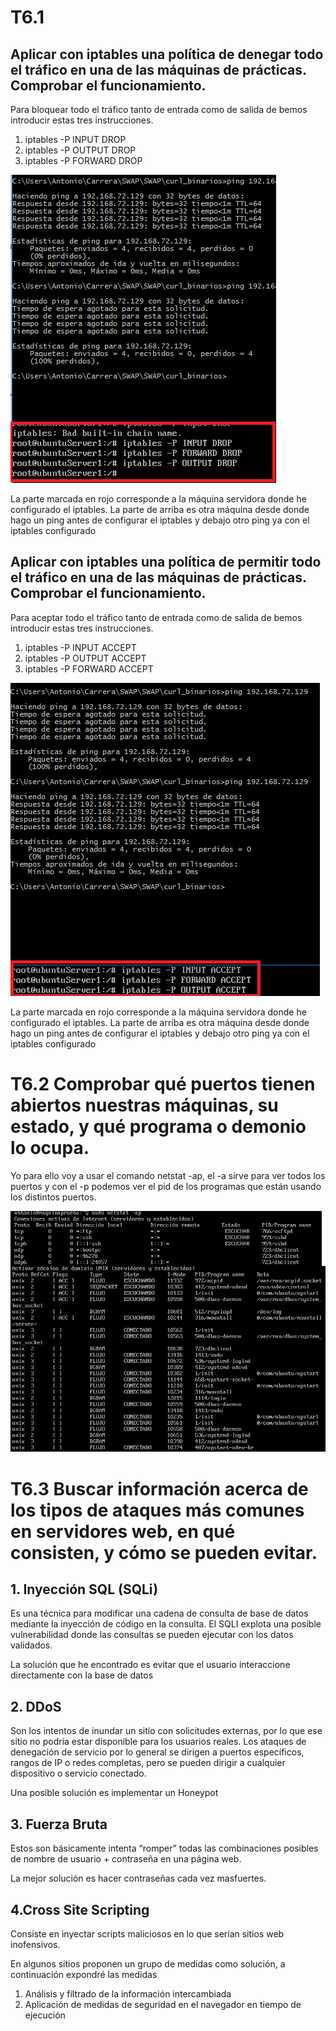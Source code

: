 # T6.1
## Aplicar con iptables una política de denegar todo el tráfico en una de las máquinas de prácticas. Comprobar el funcionamiento.
Para bloquear todo el tráfico tanto de entrada como de salida de bemos introducir estas tres instrucciones.
1. iptables -P INPUT DROP
2. iptables -P OUTPUT DROP
3. iptables -P FORWARD DROP

![imagen](https://github.com/AntonioAlcM/swap/blob/master/trabajos_clase/Tema6/Ejercicio6.1.1.png)

La parte marcada en rojo corresponde a la máquina servidora donde he configurado el iptables. La parte de arriba es otra máquina desde donde hago un ping antes de configurar el iptables y debajo otro ping ya con el iptables configurado

## Aplicar con iptables una política de permitir todo el tráfico en una de las máquinas de prácticas. Comprobar el funcionamiento.

Para aceptar todo el tráfico tanto de entrada como de salida de bemos introducir estas tres instrucciones.
1. iptables -P INPUT ACCEPT
2. iptables -P OUTPUT ACCEPT
3. iptables -P FORWARD ACCEPT

![imagen](https://github.com/AntonioAlcM/swap/blob/master/trabajos_clase/Tema6/Ejercicio6.1.2.png)

La parte marcada en rojo corresponde a la máquina servidora donde he configurado el iptables. La parte de arriba es otra máquina desde donde hago un ping antes de configurar el iptables y debajo otro ping ya con el iptables configurado

# T6.2 Comprobar qué puertos tienen abiertos nuestras máquinas, su estado, y qué programa o demonio lo ocupa.
 Yo para ello voy a usar el comando netstat -ap, el -a sirve para ver todos los puertos y con el -p podemos ver el pid de los programas que están usando los distintos puertos.

 ![imagen](https://github.com/AntonioAlcM/swap/blob/master/trabajos_clase/Tema6/Ejercicio6.2.png)

# T6.3 Buscar información acerca de los tipos de ataques más comunes en servidores web, en qué consisten, y cómo se pueden evitar.

## 1. Inyección SQL (SQLi)
 Es una técnica para modificar una cadena de consulta de base de datos mediante la inyección de código en la consulta. El SQLI explota una posible vulnerabilidad donde las consultas se pueden ejecutar con los datos validados.

 La solución que he encontrado es evitar que el usuario interaccione directamente con la base de datos

## 2. DDoS
Son los intentos de inundar un sitio con solicitudes externas, por lo que ese sitio no podría estar disponible para los usuarios reales. Los ataques de denegación de servicio por lo general se dirigen a puertos específicos, rangos de IP o redes completas, pero se pueden dirigir a cualquier dispositivo o servicio conectado.

Una posible solución es implementar un Honeypot

## 3. Fuerza Bruta
Estos son básicamente intenta “romper” todas las combinaciones posibles de nombre de usuario + contraseña en una página web.

La mejor solución es hacer contraseñas cada vez masfuertes.

## 4.Cross Site Scripting
Consiste en inyectar scripts maliciosos en lo que serían sitios web inofensivos.

En algunos sitios proponen un grupo de medidas como solución, a continuación expondré las medidas

1. Análisis y filtrado de la información intercambiada
2. Aplicación de medidas de seguridad en el navegador en
tiempo de ejecución

